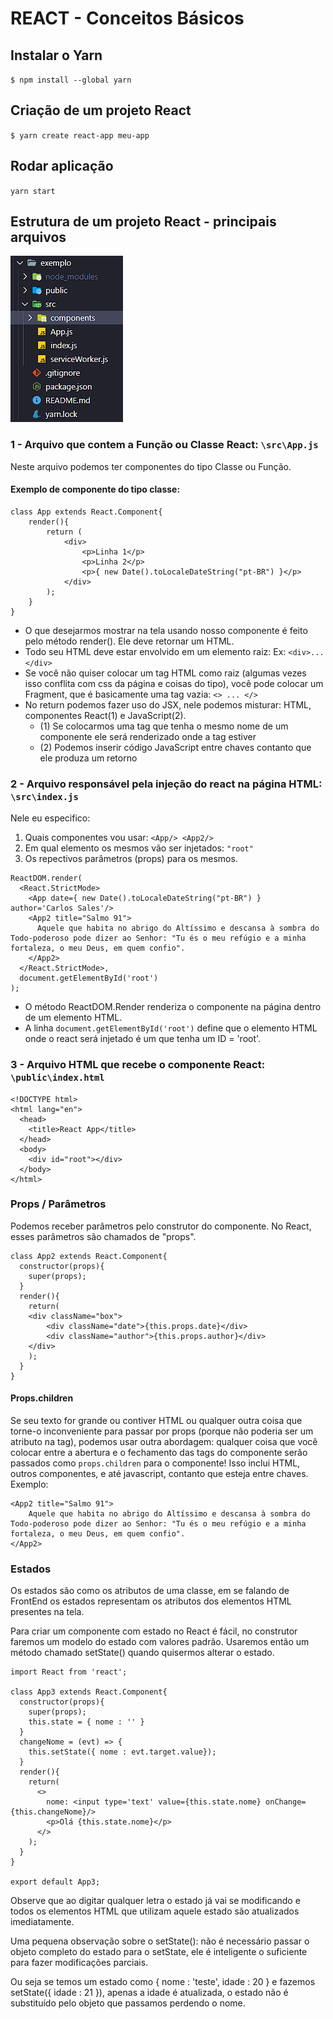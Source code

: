# REACT - Conceitos Básicos

## Instalar o Yarn
`$ npm install --global yarn`

## Criação de um projeto React
`$ yarn create react-app meu-app`

## Rodar aplicação
`yarn start`

## Estrutura de um projeto React - principais arquivos

![Estrutura de arquivos em um projeto React.js](/public/estrutura_arquivos_react.png)


### 1 - Arquivo que contem a Função ou Classe React: `\src\App.js`

Neste arquivo podemos ter componentes do tipo Classe ou Função.

#### Exemplo de componente do tipo classe:
```
class App extends React.Component{
    render(){
        return (
            <div>
                <p>Linha 1</p>
                <p>Linha 2</p>
		        <p>{ new Date().toLocaleDateString("pt-BR") }</p>
            </div>
        );
    }
}
```

* O que desejarmos mostrar na tela usando nosso componente é feito pelo método render(). Ele deve retornar um HTML.
* Todo seu HTML deve estar envolvido em um elemento raiz: Ex: `<div>...</div>`
* Se você não quiser colocar um tag HTML como raiz (algumas vezes isso conflita com css da página e coisas do tipo), você pode colocar um Fragment, que é basicamente uma tag vazia: `<> ... </>`
* No return podemos fazer uso do JSX, nele podemos misturar: HTML, componentes React(1) e JavaScript(2).
    * (1) Se colocarmos uma tag que tenha o mesmo nome de um componente ele será renderizado onde a tag estiver
    * (2) Podemos inserir código JavaScript entre chaves contanto que ele produza um retorno

### 2 - Arquivo responsável pela injeção do react na página HTML: `\src\index.js`
Nele eu especifico: 
1. Quais componentes vou usar: `<App/> <App2/>`
2. Em qual elemento os mesmos vão ser injetados: `"root"`
3. Os repectivos parâmetros (props) para os mesmos.

```
ReactDOM.render(
  <React.StrictMode>
    <App date={ new Date().toLocaleDateString("pt-BR") } author='Carlos Sales'/>
    <App2 title="Salmo 91">
      Aquele que habita no abrigo do Altíssimo e descansa à sombra do Todo-poderoso pode dizer ao Senhor: "Tu és o meu refúgio e a minha fortaleza, o meu Deus, em quem confio".
    </App2>
  </React.StrictMode>,
  document.getElementById('root')
);
````

* O método ReactDOM.Render renderiza o componente <App /> na página dentro de um elemento HTML.
* A linha `document.getElementById('root')` define que o elemento HTML onde o react será injetado é um que tenha um ID = 'root'.

### 3 - Arquivo HTML que recebe o componente React: `\public\index.html`
```
<!DOCTYPE html>
<html lang="en">
  <head>
    <title>React App</title>
  </head>
  <body>
    <div id="root"></div>
  </body>
</html>
```

### Props / Parâmetros
Podemos receber parâmetros pelo construtor do componente. No React, esses parâmetros são chamados de "props".

```
class App2 extends React.Component{
  constructor(props){
    super(props);
  }
  render(){
    return(
    <div className="box">
        <div className="date">{this.props.date}</div>
        <div className="author">{this.props.author}</div>
    </div>
    );
  }
}
```

#### Props.children
Se seu texto for grande ou contiver HTML ou qualquer outra coisa que torne-o inconveniente para passar por props (porque não poderia ser um atributo na tag), podemos usar outra abordagem: qualquer coisa que você colocar entre a abertura e o fechamento das tags do componente serão passados como `props.children` para o componente! Isso inclui HTML, outros componentes, e até javascript, contanto que esteja entre chaves. Exemplo:
```
<App2 title="Salmo 91">
    Aquele que habita no abrigo do Altíssimo e descansa à sombra do Todo-poderoso pode dizer ao Senhor: "Tu és o meu refúgio e a minha fortaleza, o meu Deus, em quem confio".
</App2>
``` 

### Estados

Os estados são como os atributos de uma classe, em se falando de FrontEnd os estados representam os atributos dos elementos HTML presentes na tela. 

Para criar um componente com estado no React é fácil, no construtor faremos um modelo do estado com valores padrão. Usaremos então um método chamado setState() quando quisermos alterar o estado.

```
import React from 'react';

class App3 extends React.Component{
  constructor(props){
    super(props);
    this.state = { nome : '' }
  }
  changeNome = (evt) => {
    this.setState({ nome : evt.target.value});
  }
  render(){
    return(
      <>
        nome: <input type='text' value={this.state.nome} onChange={this.changeNome}/>
        <p>Olá {this.state.nome}</p>
      </>
    );
  }
}

export default App3;
```
Observe que ao digitar qualquer letra o estado já vai se modificando e todos os elementos HTML que utilizam aquele estado são atualizados imediatamente.

Uma pequena observação sobre o setState(): não é necessário passar o objeto completo do estado para o setState, ele é inteligente o suficiente para fazer modificações parciais.

Ou seja se temos um estado como { nome : 'teste', idade : 20 } e fazemos setState({ idade : 21 }), apenas a idade é atualizada, o estado não é substituído pelo objeto que passamos perdendo o nome.
